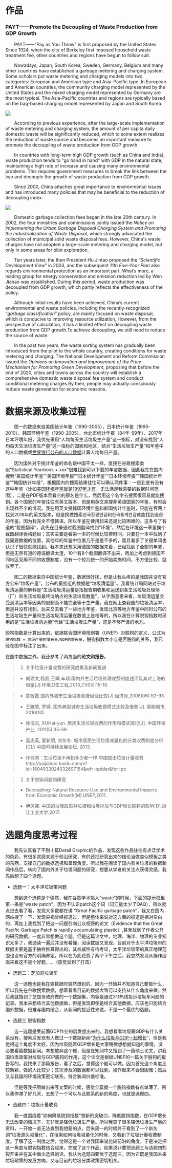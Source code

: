 # 作品

### PAYT——Promote the Decoupling of Waste Production from GDP Growth

&#160; &#160; &#160; &#160;PAYT——"Pay as You Throw" is first proposed by the United States. Since 1924, when the city of Berkeley first imposed household waste treatment fee, other countries and regions have begun to follow suit. 

&#160; &#160; &#160; &#160;Nowadays, Japan, South Korea, Sweden, Germany, Belgium and many other countries have established a garbage metering and charging system. Some scholars put waste metering and charging models into two categories: European and American type and Asia-Pacific type. In European and American countries, the community charging model represented by the United States and the mixed charging model represented by Germany are the most typical. The Asia-Pacific countries and regions are typically based on the bag-based charging model represented by Japan and South Korea.

![](https://github.com/starlee1998/homework/blob/master/%E5%9B%BE%E4%BA%8C.png)

&#160; &#160; &#160; &#160;According to previous experience, after the large-scale implementation of waste metering and charging system, the amount of per capita daily domestic waste will be significantly reduced, which to some extent realizes the reduction of waste source and becomes  an important measure to promote the decoupling of waste production from GDP growth.

&#160; &#160; &#160; &#160;In countries with long-term high GDP growth (such as China and India), waste production tends to "go hand in hand" with GDP in the natural state, maintaining a high rate of increase and causing many environmental problems. This requires government measures to break the link between the two and decouple the growth of waste production from GDP growth.

&#160; &#160; &#160; &#160;Since 2000, China attaches great importance to environmental issues and has introduced many policies that may be beneficial to the reduction of decoupling index.

![](https://github.com/starlee1998/homework/blob/master/%E5%9B%BE%E4%B8%80.png)

&#160; &#160; &#160; &#160;Domestic garbage collection fees began in the late 20th century. In 2002, the four ministries and commissions jointly issued the *Notice on Implementing the Urban Garbage Disposal Charging System and Promoting the Industrialization of Waste Disposal*, which strongly advocated the collection of municipal solid waste disposal fees. However, China's waste charges have not adopted a large-scale metering and charging model, but only in some areas for pilot exploration.

&#160; &#160; &#160; &#160;Ten years later, the then President Hu Jintao proposed the “*Scientific Development View*” in 2003, and the subsequent *11th Five-Year Plan* also regards environmental protection as an important part. What’s more, a leading group for energy conservation and emission reduction led by Wen Jiabao was established. During this period, waste production was decoupled from GDP growth, which partly reflects the effectiveness of the policy.

&#160; &#160; &#160; &#160;Although initial results have been achieved, China’s current environmental and waste policies, including the recently-recognized “*garbage classification*” policy, are mainly focused on waste disposal, which is conducive to improving resource utilization, However, from the perspective of calculation, it has a limited effect on decoupling waste production from GDP growth.To achieve decoupling, we still need to reduce the source of waste.

&#160; &#160; &#160; &#160;In the past two years, the waste sorting system has gradually been introduced from the pilot to the whole country, creating conditions for waste metering and charging. The National Development and Reform Commission issued the *Opinions on Innovation and Improvement of the Price Mechanism for Promoting Green Development*, proposing that before the end of 2020, cities and towns across the country will establish a comprehensive domestic waste disposal fee system and conduct conditional metering charges.By then, people may actually consciously reduce waste generation for economic reasons.
   
# 数据来源及收集过程

&#160; &#160; &#160; &#160;图一的数据来自美国统计年鉴（1990-2005），日本统计年鉴（1995-2010）、韩国环境年鉴（1990-2005）、台北市统计年报（84年-99年）、2017年日本环境年报，我优先采用“人均每天生活垃圾生产量”这一指标，对没有找到“人均每天生活垃圾生产量”这一指标的国家和地区，结合“生活垃圾生产量”和年鉴中的人口数据或[世界银行公布的人口数据](https://data.worldbank.org/indicator/SP.POP.TOTL)计算人均每日产量。

&#160; &#160; &#160; &#160;因为国外对于统计年鉴的命名跟中国不太一样，直接在谷歌搜索类似“Statistical Yearbook + xxx”很难找到可以下载的年鉴数据，因此我先在国内搜索“美国统计年鉴”“美国环境年报”“日本统计年鉴”“日本环境年报”“韩国统计年鉴”“韩国统计年报”，根据国内的搜索结果往往可以确认两件事：一是到底有没有这种年鉴（比如[美国环境年鉴就是1997年才有](http://www.cnki.com.cn/Article/CJFDTotal-JTHB199703014.htm)，无法满足我需要的数据时间范围），二是在PDF版本里看它的原名是什么，然后用这个名字去搜索很容易就能搜到。各个国家的年鉴往往有英文版本，但是用英文来搜非英语国家的年鉴，有时会出现找不全的情况。我在用英文搜韩国环境年鉴和韩国统计年鉴时，只能在官网上找到2018年的英文版本，但是换做搜索한국환경연감和한국통계연감就能找到全部的年鉴。因为我完全不懂韩语，所以年鉴在使用起来还是比较困难的，这多亏了有道的“截图翻译”，我先在目录通过截图翻译找到“环境”，然后在环境这一章里挨个截图翻译表格题目；其实主要是看第一本的时候比较费时间，只要在一本中找到了我需要数据的位置，其他年的年鉴中位置几乎是差不多的，而且看多了关键单词也认识了很快就能找到。我本来还想采用德国的数据来着，已经找到了全部的年鉴，但是无奈有道的德语翻译太渣，10个有8个截图翻译不出来，再加上考虑到德国不同地区采用不同的收费制度，没有一个较为统一的开始实施时间，不方便比较，就放弃了。

&#160; &#160; &#160; &#160;图二的数据来自中国统计年鉴，数据很好找，但是让我头疼的是我国并没有官方公布“垃圾产量”，公布的最接近的数据是“垃圾清运量”。我看统计局网站对于垃圾清运量的解释是“生活垃圾清运量是指报告期收集和运送到各生活垃圾处理场（厂）和生活垃圾最终消纳点的生活垃圾数量”，从字面意思来看，垃圾清运量会受到清运率等因素的限制而不能完全等于生产量。我在网上查我国的垃圾清运率，但是并没有找到，后来又去看了一些地方年鉴，发现北京等地方年鉴中同时公布的生活垃圾生产量和生活垃圾清运量在数值上是相等的，所以我在计算脱钩指数时采用的是“生活垃圾清运量”代替“生活垃圾生产量”，这是不够严谨的地方。

脱钩指数是计算出来的，依据联合国环境规划署（UNEP）对脱钩的定义，公式为`脱钩指数 = 垃圾产量的增长量/GDP的增长量`，脱钩指数大小与是否脱钩的关系，我已经在图中标注了出来。

在图中数据之外，我还参考了两方面的**论文和报告**。

> 1. 关于垃圾计量收费的研究成果及新闻报道

> - 胡建文,杨凯,王辉,车越.国内外生活垃圾处理收费制度述评及其对上海的借鉴[J].环境卫生工程,2013,21(05):15-18.

> - 陈敏霞.国内外城市生活垃圾收费经验比较[J].经济师,2008(06):92-93.

> - 王雅慧, 罗婧. 国外典型城市生活垃圾收费模式比较及借鉴[J]. 智能城市, 2016(10).

> - 徐海云, XUHai-yun. 居民生活垃圾收费的作用和模式探讨[J]. 中国环保产业, 2011(5):35-39.

> - 高志英, 夏新明, 刘冬冬. 城市居民生活垃圾减量化的分类收费制度分析[C]// 中国可持续发展论坛. 2013.

> - 环球网：生活垃圾不再扔多少都一样:中国提出垃圾计量收费http://baijiahao.baidu.com/s?id=1604933024032607154&wfr=spider&for=pc

> 2. 关于脱钩问题的研究

> - Decoupling: Natural Resource Use and Environmental Impacts from Economic Growth[M].UNEP,2011.

> - 伊凤娜. 中国的垃圾政策对垃圾和垃圾排放与GDP增长脱钩的影响[D].浙江工业大学,2017.


# 选题角度思考过程

&#160; &#160; &#160; &#160;我先认真看了不到十篇Detail Graphic的作品，发现这些作品往往有点泛学术的色彩，有很多灵感来源于前沿研究，有的还把研究出来的结论当做类似模板之类的东西，支撑自己的数据选择和呈现角度。所以我在阅读了国内有关垃圾的数据新闻作品后，转向了国内外关于垃圾问题的研究，想要从学者的关注点获得灵感。我先后想了四个选题。

- 选题一：太平洋垃圾带问题

&#160; &#160; &#160; &#160;想到这个选题是个偶然，我在谷歌学术输入“waste”的时候，下面的提示框里第一条是“waste patch”，因为不认识patch这个词（词汇量太少了QAQ），所以就点进去看了看，发现大多数都在讲 “Great Pacific garbage patch”，我又在国内网站搜了一下，发现央视曾经报道过，但是整体来说对这方面的报道是相对空白的，再加上我找到了把这一问题引向公众视野的论文（Evidence that the Great Pacific Garbage Patch is rapidly accumulating plastic）,甚至找到了作者公开的研究数据，一度非常想做这个题。但是这篇论文中，地理、海洋、物理的专业知识太多了，我通读一遍后并没有看懂，阅读数据又发现，目前对于太平洋垃圾带的数据主要是基于抽样推算得出的，其权威性有待考证，太平洋垃圾带的真正地理范围也没有官方的明确界定，所以在为此花费了两个下午之后，我忽然发现从操作层面来看这不是个好题……（感觉受到了打击）

- 选题二：芝加哥垃圾车

&#160; &#160; &#160; &#160;这一选题也是我在查数据时偶然想到的。因为一开始并不知道自己要做什么，所以我先在谷歌搜索数据，想着看看目前的数据大致可以支持从什么角度来做。然后我就搜到了芝加哥政府做的一个数据集，内容是通过311热线投诉垃圾车问题的记录。我本来想结合其他数据做，但是发现即使是结合其他数据，应该也只能结合国外数据，很难与国内结合，从新闻的接近性来说，不是一个最优的选题。

- 选题三 脱钩指数

&#160; &#160; &#160; &#160;这一选题是受前面GDP作业的启发想出来的。我想看看垃圾跟GDP有什么关系没有，搜索后发现有人做过一个数据新闻“[为什么垃圾与GDP一起增长](http://www.sohu.com/a/324661443_99981592)”，但是我觉得这个角度不太好，因为垃圾随着GDP增长是大家稍微想想就知道的事情，没必要看篇数据新闻。本想放弃这个题，但是在知网中又搜到了一篇硕士论文，讲我国垃圾政策对垃圾与GDP脱钩的作用，这个论文是根据UNEP的一篇关于脱钩的报告写的，我找来了那篇报告，看了之后，觉得这个题可以做。因为首先这个角度比较新颖，做的人比较少；其次涉及的数据都可以找到，操作起来不会很困难；然后又与我国的环境政策密切联系，符合新闻价值标准。

&#160; &#160; &#160; &#160;但是等我把图做出来写文案的时候，感觉全篇就一个脱钩指数有点单薄了。所以我停滞了好几天，去想了一个可以与此联系的新的角度，也就是选题四。

- 选题四：垃圾计量收费

&#160; &#160; &#160; &#160;我一直围绕着“如何降低脱钩指数”想新的突破口，降低脱钩指数，在GDP增长无法改变的情况下，无非就是降低垃圾生产量。所以我查了很多降低垃圾生产量的资料，一开始一直无法查到我想要的点，后来周一的时候终于看到了一个新名词“垃圾源头减量化”，在搜索如何垃圾减量化的时候，又看到了垃圾计量收费制度。了解了这一制度之后，觉得这是一个对我国来说比较前沿的角度。于是决定把这一角度与脱钩指数结合起来，完成了这个作品。如果说非要把选题三与选题四割裂开来并在其中做出选择的话，我认为选题四要优于选题三，因为它既是我国未来垃圾政策的发展方向，又与目前的垃圾分类政策密切相关。


